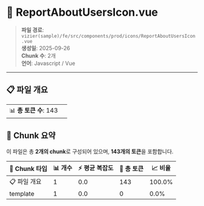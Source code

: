 # 📄 ReportAboutUsersIcon.vue

> **파일 경로**: `vizier(sample)/fe/src/components/prod/icons/ReportAboutUsersIcon.vue`  
> **생성일**: 2025-09-26  
> **Chunk 수**: 2개  
> **언어**: Javascript / Vue
---


## 📋 파일 개요

| | |
|--|--|
| 📊 **총 토큰 수**: 143 |  |






## 🧩 Chunk 요약

이 파일은 총 **2개의 chunk**로 구성되어 있으며, **143개의 토큰**을 포함합니다.

| 🧩 Chunk 타입 | 📊 개수 | ⚡ 평균 복잡도 | 📝 총 토큰 | 📈 비율 |
|---------------|--------|-------------|----------|--------|
| 📋 파일 개요 | 1 | 0.0 | 143 | 100.0% |
| template | 1 | 0.0 | 0 | 0.0% |

